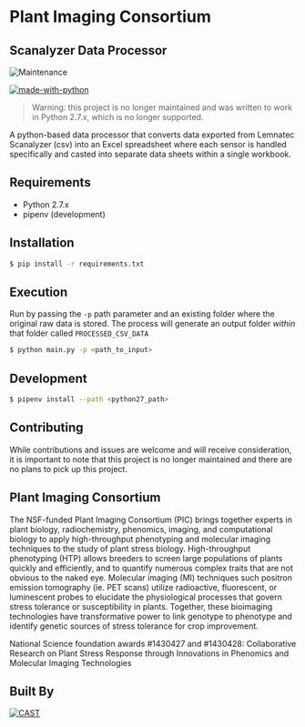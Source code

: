 # Plant Imaging Consortium 
## Scanalyzer Data Processor

![Maintenance](https://img.shields.io/badge/Maintained%3F-no-red.svg)

[![made-with-python](https://img.shields.io/badge/Made%20with-Python-1f425f.svg)](https://www.python.org/)

> Warning: this project is no longer maintained and was written to work in Python 2.7.x, which is no longer supported. 

A python-based data processor that converts data exported from Lemnatec Scanalyzer (csv) into an Excel spreadsheet where each sensor is handled specifically and casted into separate data sheets within a single workbook.

## Requirements

- Python 2.7.x
- pipenv (development)


## Installation

```bash
$ pip install -r requirements.txt
```

## Execution

Run by passing the `-p` path parameter and an existing folder where the original raw data is stored. The process will generate an output folder _within_ that folder called `PROCESSED_CSV_DATA`

```bash
$ python main.py -p <path_to_input>
```

## Development

```bash
$ pipenv install --path <python27_path>
```

## Contributing

While contributions and issues are welcome and will receive consideration, it is important to note that this project is no longer maintained and there are no plans to pick up this project.

## Plant Imaging Consortium

The NSF-funded Plant Imaging Consortium (PIC) brings together experts in plant biology, radiochemistry, phenomics, imaging, and computational biology to apply high-throughput phenotyping and molecular imaging techniques to the study of plant stress biology. High-throughput phenotyping (HTP) allows breeders to screen large populations of plants quickly and efficiently, and to quantify numerous complex traits that are not obvious to the naked eye. Molecular imaging (MI) techniques such positron emission tomography (ie. PET scans) utilize radioactive, fluorescent, or luminescent probes to elucidate the physiological processes that govern stress tolerance or susceptibility in plants. Together, these bioimaging technologies have transformative power to link genotype to phenotype and identify genetic sources of stress tolerance for crop improvement.

National Science foundation awards #1430427 and #1430428: Collaborative Research on Plant Stress Response through Innovations in Phenomics and Molecular Imaging Technologies

## Built By

[![CAST](https://logos.cast.uark.edu/logo/logo-text-horizontal-dark-320x104.png)](https://cast.uark.edu)






